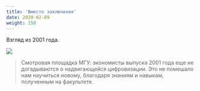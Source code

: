 ```yaml
---
title: 'Вместо заключения'
date: 2020-02-09
weight: 150
---
```


Взгляд из 2001 года.

<!--more-->

![](https://scontent-arn2-1.xx.fbcdn.net/v/t1.0-9/65377995_2253278721408064_559091612500623360_n.jpg?_nc_cat=109&_nc_ohc=PoKi8HjrrjcAX8FrLkU&_nc_ht=scontent-arn2-1.xx&oh=80d2c153b8e2bba755667009ce89340a&oe=5ECCCDB1)

> Смотровая площадка МГУ: экономисты выпуска 2001 года еще не догадываются о надвигающейся цифровизации.
> Это не помешало нам научиться новому, благодаря знаниям и навыкам, полученным на факультете.


